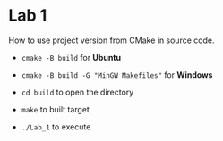 # Lab 1

How to use project version from CMake in source code.

- ``` cmake -B build ``` for **Ubuntu**
- ``` cmake -B build -G "MinGW Makefiles" ``` for **Windows**

- ``` cd build ``` to open the directory
- ``` make ``` to built target
- ``` ./Lab_1 ``` to execute
